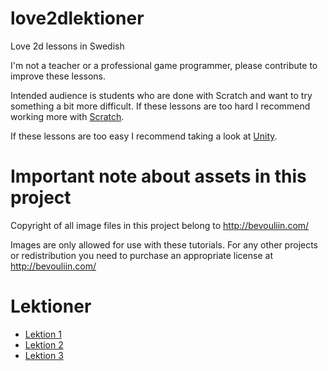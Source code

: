 # love2dlektioner

Love 2d lessons in Swedish

I'm not a teacher or a professional game programmer, please contribute to improve these lessons.

Intended audience is students who are done with Scratch and want to try something a bit more difficult. If these lessons are too hard I recommend working more with [Scratch](https://scratch.mit.edu/).

If these lessons are too easy I recommend taking a look at [Unity](http://unity3d.com/).

# Important note about assets in this project

Copyright of all image files in this project belong to http://bevouliin.com/

Images are only allowed for use with these tutorials. 
For any other projects or redistribution you need to purchase an appropriate license at http://bevouliin.com/

# Lektioner

* [Lektion 1](https://github.com/jimbao/love2dtutorial/tree/master/screensaver)
* [Lektion 2](https://github.com/jimbao/love2dtutorial/tree/master/happybird)
* [Lektion 3](https://github.com/jimbao/love2dtutorial/tree/master/points)
